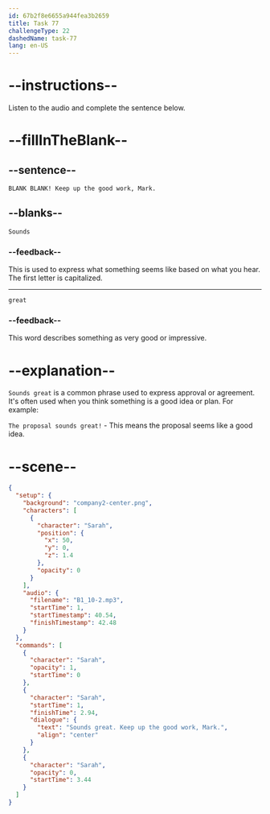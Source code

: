 ```yaml
---
id: 67b2f8e6655a944fea3b2659
title: Task 77
challengeType: 22
dashedName: task-77
lang: en-US
---
```


<!-- (Audio) Sarah: Sounds great! Keep up the good work, Mark. -->

# --instructions--

Listen to the audio and complete the sentence below.

# --fillInTheBlank--

## --sentence--

`BLANK BLANK! Keep up the good work, Mark.`

## --blanks--

`Sounds`

### --feedback--

This is used to express what something seems like based on what you hear. The first letter is capitalized.

---

`great`

### --feedback--

This word describes something as very good or impressive.

# --explanation--

`Sounds great` is a common phrase used to express approval or agreement. It's often used when you think something is a good idea or plan. For example:

`The proposal sounds great!` - This means the proposal seems like a good idea.

# --scene--

```json
{
  "setup": {
    "background": "company2-center.png",
    "characters": [
      {
        "character": "Sarah",
        "position": {
          "x": 50,
          "y": 0,
          "z": 1.4
        },
        "opacity": 0
      }
    ],
    "audio": {
      "filename": "B1_10-2.mp3",
      "startTime": 1,
      "startTimestamp": 40.54,
      "finishTimestamp": 42.48
    }
  },
  "commands": [
    {
      "character": "Sarah",
      "opacity": 1,
      "startTime": 0
    },
    {
      "character": "Sarah",
      "startTime": 1,
      "finishTime": 2.94,
      "dialogue": {
        "text": "Sounds great. Keep up the good work, Mark.",
        "align": "center"
      }
    },
    {
      "character": "Sarah",
      "opacity": 0,
      "startTime": 3.44
    }
  ]
}
```
